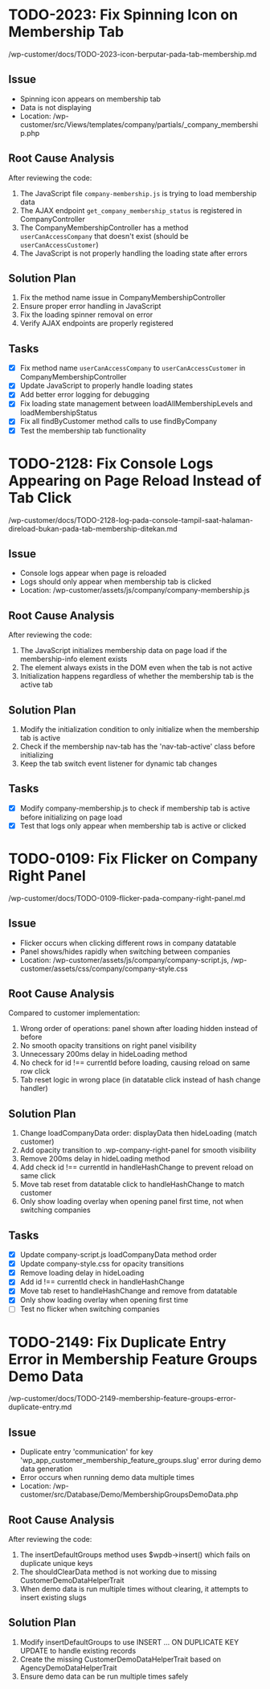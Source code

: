 # TODO-2023: Fix Spinning Icon on Membership Tab

/wp-customer/docs/TODO-2023-icon-berputar-pada-tab-membership.md

## Issue
- Spinning icon appears on membership tab
- Data is not displaying
- Location: /wp-customer/src/Views/templates/company/partials/_company_membership.php

## Root Cause Analysis
After reviewing the code:
1. The JavaScript file `company-membership.js` is trying to load membership data
2. The AJAX endpoint `get_company_membership_status` is registered in CompanyController
3. The CompanyMembershipController has a method `userCanAccessCompany` that doesn't exist (should be `userCanAccessCustomer`)
4. The JavaScript is not properly handling the loading state after errors

## Solution Plan
1. Fix the method name issue in CompanyMembershipController
2. Ensure proper error handling in JavaScript
3. Fix the loading spinner removal on error
4. Verify AJAX endpoints are properly registered

## Tasks
- [x] Fix method name `userCanAccessCompany` to `userCanAccessCustomer` in CompanyMembershipController
- [x] Update JavaScript to properly handle loading states
- [x] Add better error logging for debugging
- [x] Fix loading state management between loadAllMembershipLevels and loadMembershipStatus
- [x] Fix all findByCustomer method calls to use findByCompany
- [x] Test the membership tab functionality

# TODO-2128: Fix Console Logs Appearing on Page Reload Instead of Tab Click

/wp-customer/docs/TODO-2128-log-pada-console-tampil-saat-halaman-direload-bukan-pada-tab-membership-ditekan.md

## Issue
- Console logs appear when page is reloaded
- Logs should only appear when membership tab is clicked
- Location: /wp-customer/assets/js/company/company-membership.js

## Root Cause Analysis
After reviewing the code:
1. The JavaScript initializes membership data on page load if the membership-info element exists
2. The element always exists in the DOM even when the tab is not active
3. Initialization happens regardless of whether the membership tab is the active tab

## Solution Plan
1. Modify the initialization condition to only initialize when the membership tab is active
2. Check if the membership nav-tab has the 'nav-tab-active' class before initializing
3. Keep the tab switch event listener for dynamic tab changes

## Tasks
- [x] Modify company-membership.js to check if membership tab is active before initializing on page load
- [x] Test that logs only appear when membership tab is active or clicked

# TODO-0109: Fix Flicker on Company Right Panel

/wp-customer/docs/TODO-0109-flicker-pada-company-right-panel.md

## Issue
- Flicker occurs when clicking different rows in company datatable
- Panel shows/hides rapidly when switching between companies
- Location: /wp-customer/assets/js/company/company-script.js, /wp-customer/assets/css/company/company-style.css

## Root Cause Analysis
Compared to customer implementation:
1. Wrong order of operations: panel shown after loading hidden instead of before
2. No smooth opacity transitions on right panel visibility
3. Unnecessary 200ms delay in hideLoading method
4. No check for id !== currentId before loading, causing reload on same row click
5. Tab reset logic in wrong place (in datatable click instead of hash change handler)

## Solution Plan
1. Change loadCompanyData order: displayData then hideLoading (match customer)
2. Add opacity transition to .wp-company-right-panel for smooth visibility
3. Remove 200ms delay in hideLoading method
4. Add check id !== currentId in handleHashChange to prevent reload on same click
5. Move tab reset from datatable click to handleHashChange to match customer
6. Only show loading overlay when opening panel first time, not when switching companies

## Tasks
- [x] Update company-script.js loadCompanyData method order
- [x] Update company-style.css for opacity transitions
- [x] Remove loading delay in hideLoading
- [x] Add id !== currentId check in handleHashChange
- [x] Move tab reset to handleHashChange and remove from datatable
- [x] Only show loading overlay when opening first time
- [ ] Test no flicker when switching companies

# TODO-2149: Fix Duplicate Entry Error in Membership Feature Groups Demo Data

/wp-customer/docs/TODO-2149-membership-feature-groups-error-duplicate-entry.md

## Issue
- Duplicate entry 'communication' for key 'wp_app_customer_membership_feature_groups.slug' error during demo data generation
- Error occurs when running demo data multiple times
- Location: /wp-customer/src/Database/Demo/MembershipGroupsDemoData.php

## Root Cause Analysis
After reviewing the code:
1. The insertDefaultGroups method uses $wpdb->insert() which fails on duplicate unique keys
2. The shouldClearData method is not working due to missing CustomerDemoDataHelperTrait
3. When demo data is run multiple times without clearing, it attempts to insert existing slugs

## Solution Plan
1. Modify insertDefaultGroups to use INSERT ... ON DUPLICATE KEY UPDATE to handle existing records
2. Create the missing CustomerDemoDataHelperTrait based on AgencyDemoDataHelperTrait
3. Ensure demo data can be run multiple times safely

